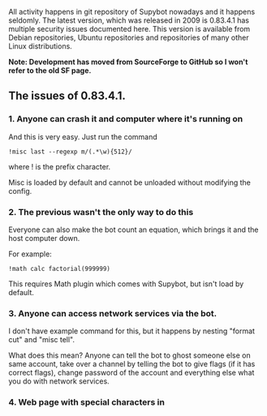 <!DOCTYPE html>
<html>
<head>
<meta charset="UTF-8" />
<meta name="description" content="Supybot security issues," />
<meta name="keywords" content="Security,Issues,Supybot,crash,Debian,Ubuntu,IRC" />
<meta name="author" content="Mikaela Suomalainen" />
<link rel="canonical" href="https://mkaysi.github.io/limnoria/Supybot.html">
<title>Security issues of Supybot</title>
<link rel="stylesheet" type="text/css" href="css.css" />
<script>
(function(i,s,o,g,r,a,m){i['GoogleAnalyticsObject']=r;i[r]=i[r]||function(){
(i[r].q=i[r].q||[]).push(arguments)},i[r].l=1*new Date();a=s.createElement(o),
m=s.getElementsByTagName(o)[0];a.async=1;a.src=g;m.parentNode.insertBefore(a,m)
})(window,document,'script','//www.google-analytics.com/analytics.js','ga');
ga('create', 'UA-40171169-1', 'mkaysi.github.io');
ga('send', 'pageview');
</script>
</head>
<body>

All activity happens in git repository of Supybot nowadays and it happens 
seldomly. The latest version, which was released in 2009 is 0.83.4.1 
has multiple security issues documented here. This version is available 
from Debian repositories, Ubuntu repositories and repositories of many 
other Linux distributions.

**Note: Development has moved from SourceForge to GitHub so I won't refer 
to the old SF page.**

## The issues of 0.83.4.1.

### 1. Anyone can crash it and computer where it's running on

And this is very easy. Just run the command 

```
!misc last --regexp m/(.*\w){512}/
```

where ! is the prefix character.

Misc is loaded by default and cannot be unloaded without modifying the 
config.

### 2. The previous wasn't the only way to do this

Everyone can also make the bot count an equation, which brings it and the 
host computer down. 

For example:

```
!math calc factorial(999999)
```

This requires Math plugin which comes with Supybot, but isn't load by 
default.

### 3. Anyone can access network services via the bot.

I don't have example command for this, but it happens by nesting 
"format cut" and "misc tell". 

What does this mean? Anyone can tell the bot to ghost someone else on same 
account, take over a channel by telling the bot to give flags 
(if it has correct flags), change password of the account and everything 
else what you do with network services.

### 4. Web page with special characters in <title> can be used to send 
DCC/CTCP commands.

This doesn't mean only things like CTCP actions (also known as /me), 
but known problems with old routers ( `FF ? DCC SEND “ff???f??????????????” 0 0 0` ) 
which make them reconnect to the internet.

Usage:

```
!web title <malicious.page.here>
!web fetch <malicious.page.here>
```

### Are these issues publicly known?

**Of course they are.** They have been reported to

* [Ubuntu](https://ubuntu.com)
    * [issue 1](http://pad.lv/996947])
    * [issue 2](http://pad.lv/996950)
* [Debian](https://debian.org/)
    * [issue 1](https://bugs.debian.org/cgi-bin/bugreport.cgi?bug=672214)
    * [issue 2](https://bugs.debian.org/cgi-bin/bugreport.cgi?bug=672215)
* [#supybot](ircs://chat.freenode.net:6697/#supybot)


The first issue has been also used to take down some of 
[Ubuntu IRC bots](https://wiki.ubuntu.com/IRC/Bots) several times. 
At least UbotX (I don't remember the number) and meetingology.

Some of these issues are fixed in git repository, but most people aren't 
using it. If you wish to start using it, please scroll down to 
installation instructions lower this page even though [Limnoria] and 
[gribble] are more recommended.

### How to avoid them?

You can add anticapability for these commands using 
`owner defaultcapability`, but that is only a temporary solution. 
There can also be other issues.

There are also two active Supybot forks, known as [Limnoria] and 
[Gribble], which are actively developed and have fixed these issues. 
If you want permanent solution, you should install either of them.

I recommend [Limnoria], because it seems to be more active 
(activity of [Gribble] isn't announced anywhere) and it has additional 
commands, translations and new plugin called [PluginDownloader], which 
makes installing of 3rd party plugins easy. 

Ohloh supports comparing different projects, [here is comparsion of Limnoria, Gribble and Supybot](https://www.ohloh.net/p/compare?project_0=Limnoria&project_1=Gribble%3A+Support+Bottie&project_2=Supybot).

[Gribble modifications when compared to stock Supybot](https://sourceforge.net/p/gribble/wiki/Gribble_Project_Git_Repository/)

**SourceForge and that link are a little broken, when they are moved 
elsewhere, please remove this notice!**

[Limnoria modifications when compared to Gribble.](https://github.com/ProgVal/Limnoria/wiki/LGC) 
Features of Gribble are fully merged to Limnoria.

Your current botname.conf is **100% compatible with forks**.

[Join Supybot channels on freenode!](ircs://chat.freenode.net:6697/#supybot,#gribble,#limnoria)

[Limnoria]:https://github.com/ProgVal/Limnoria
[Gribble]:http://github.com/nanotube/supybot_fixed
[PluginDownloader]:https://github.com/ProgVal/Limnoria/tree/master/plugins/PluginDownloader

## Installing forks

### For all of them.

You should install [pip] (usually python-pip in repositories) and [git].

Windows users should also install [pip] and [msysgit] and in [msysgit] 
select to run **unix tools in PATH**.

Note: pip is included with Python =< 3.4! Python 3 is only supported by 
Limnoria.

For **rootless installation and upgrading**, please see 
[Limnoria's documentation.](http://supybot.aperio.fr/doc/use/install.html#local-installation) which you should be able to modify to install stock 
Supybot or gribble with the information below.

If you don't have sudo, please simply remove it from beginnings of lines 
and run the commands as root or Administrator.

[git]:http://git-scm.com/
[pip]:http://pip.readthedocs.org/en/latest/reference/pip_install.html
[msysgit]:https://msysgit.github.io/

### Supybot

**Not recommended as it's not actively developed.**

```
sudo pip install git+https://github.com/supybot/supybot.git
```

### gribble

Less actively developed than Limnoria and doesn't support Python 3.

```
sudo pip install git+https://github.com/nanotube/supybot_fixes.git
```

### Limnoria

At the time of writing, the most active Supybot fork which includes 
embedded HTTPd for plugins needing it, supports other languages than 
English and also runs with Python 3.

The first command installs requirements of Limnoria and the second 
Limnoria itself. Only Limnoria has requirements.txt file at the moment.

```
sudo pip install -r https://raw.githubusercontent.com/ProgVal/Limnoria/master/requirements.txt
sudo pip install git+https://github.com/ProgVal/Limnoria.git@master
```

<hr/>
[Changelog of this page.]()https://github.com/Mkaysi/Limnoria/commits/gh-pages/Supybot.html
<hr/>
</body>
</html>

